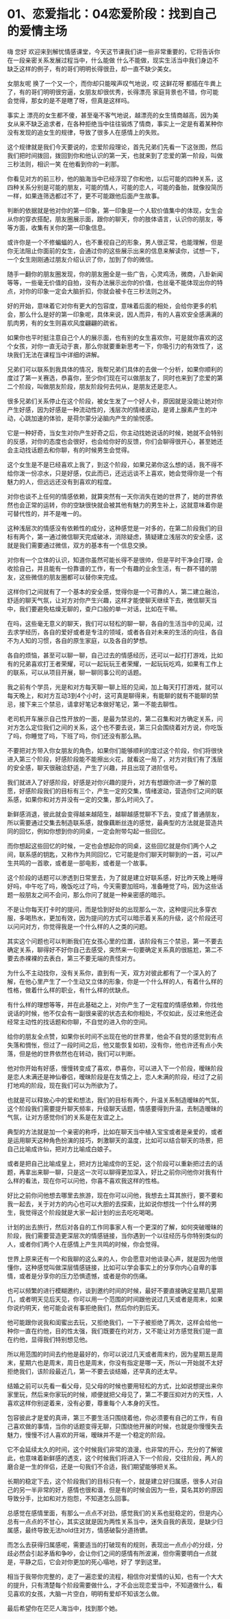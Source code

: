 # 01、恋爱指北：04恋爱阶段：找到自己的爱情主场

嗨 您好 欢迎来到解忧情感课堂，今天这节课我们讲一些非常重要的，它将告诉你在一段亲密关系发展过程当中，什么能做 什么不能做，现实生活当中我们身边不缺乏这样的例子，有的哥们明明长得很丑，却一直不缺少美女。

女朋友呢 换了一个又一个，而你却只能唉声叹气地说，哎 这鲜花呀 都插在牛粪上了，有的哥们明明很穷逼，女朋友却很优秀，长得漂亮 家庭背景也不错，你可能会觉得，那女的是不是瞎了呀，但真是这样吗。

事实上 漂亮的女生都不傻，甚至毫不客气地说，越漂亮的女生情商越高，因为美女从来不缺乏追求者，在各种拒绝当中往往锻炼了情商，事实上一定是有着某种你没有发现的追女生的规律，导致了很多人在感情上的失败。

这个规律就是我们今天要说的，恋爱阶段理论，首先兄弟们先看一下这张图，然后我们把时间拨回，拨回到你和他认识的第一天，也就来到了恋爱的第一阶段，叫做三秒法则，相识一笑 在他看到你的一刹那。

你看见对方的前三秒，他的脑海当中已经浮现了你和他，以后可能的四种关系，这四种关系分别是可能的朋友，可能的情人，可能的恋人，可能的备胎，就像投简历一样，如果连筛选都过不了，更不可能跟他后面产生故事。

判断的依据就是他对你的第一印象，第一印象是一个人软价值集中的体现，女生会从你的穿衣搭配，朋友圈展示面，跟你的聊天，你的肢体语言，认识你的朋友，等等方面，收集有关你的第一印象信息。

或许你是一个不修蝙蝠的人，也不重视自己的形象，男人很正常，也能理解，但是你无法阻止你面前的女生，会通过你的这些展示出来的信息来解读你，试想一下，一个女生刚刚通过朋友介绍认识了你，加到了你的微信。

随手一翻你的朋友圈发现，你的朋友圈全是一些广告，心灵鸡汤，微商，八卦新闻等等，一些毫无价值的自拍，没有办法展示出你的价值，也丝毫不能体现出你的特点，对你的印象一定会大脑折扣，你就会被卡在三秒法则之外。

好的开始，意味着它对你有更大的包容度，意味着后面的相处，会给你更多的机会，那么什么是好的第一印象呢，具体来说，因人而异，有的人喜欢安全感满满的肌肉男，有的女生则喜欢风度翩翩的疏省。

如果你也平时挺注意自己个人的展示面，也有别的女生喜欢你，可是就你喜欢的这个女孩，对你一直无动于衷，那么你就要重新思考一下，你吸引力的有效性了，这块我们无法在课程当中详细的讲解。

兄弟们可以联系到我具体的情况，我帮兄弟们具体的去做一个分析，如果你顺利的度过了第一关赛选，恭喜你，至少你们现在可以做朋友了，同时也来到了恋爱的第二个阶段，叫做朋友阶段，朋友阶段何去何从，是朋友还是恋人。

很多兄弟们关系停止在这个阶段，被女生发了一个好人卡，原因就是没能让她对你产生好感，因为好感是一种流动性的，浅层次的情绪波动，是肾上腺素产生的冲动，心跳加速的体验，是荷尔蒙分泌脑内产生的愉悦感。

它是一种好奇，当女生对你产生好奇之后，你主动找她说话的时候，她就不会特别的反感，对你的态度也会很好，也会给你好的反馈，你们会聊得很开心，甚至她还会主动找话题去和你聊，有的时候男生会觉得。

这个女生是不是已经喜欢上我了，到这个阶段，如果兄弟你这么想的话，我不得不给你泼一份凉水，只是好感，仅此而已，还远远谈不上喜欢，她会觉得你是一个有魅力的人，但远远还没有到喜欢的程度。

对你也谈不上任何的情感依赖，就算突然有一天你消失在她的世界了，她的世界依然也会正常的运转，你的空缺很快就会被其他有魅力的男生补上，这就意味着你是可替代性的，并不是唯一的。

这种浅层次的情感没有依赖性的成分，这种感觉是一对多的，在第二阶段我们的目标有两个，第一通过微信聊天完成破冰，消除疑虑，猜疑建立浅层次的安全感，这就是我们需要通过微信，双方的基本有一个信息交换。

对你有一个立体的认识，知道你虽然可能长得不是很帅，但是平时干净会打理，会收拾自己，并且能有一份靠谱的工作，有一个有趣的业余生活，有一群不错的朋友，这些微信的朋友圈都可以替你来完成。

这样你们之间就有了一个基本的安全感，觉得你是一个可靠的人，第二建立融洽，舒适的聊天气氛，让对方对你产生兴趣，这样才能使聊天继续下去，微信聊天当中，我们要避免枯燥无聊的，查户口般的单一对话，比如在干嘛。

在吗，这些毫无意义的聊天，我们可以轻松的聊一聊，各自的生活当中的见闻，过去求学经历，各自的爱好或者是专注的领域，或者各自对未来的生活的向往，各自不为人知的习惯，各自的原生家庭，以及各自的梦想。

各自的烦恼，甚至可以聊一聊，自己过去的情感经历，还可以一起打打游戏，比如有的兄弟喜欢打王者荣耀，可以一起玩玩王者荣耀，一起玩玩吃鸡，如果有工作上的联系，可以从项目开展，聊一聊同事公司的话题。

我之前有个学员，光是和对方每天聊一聊上班的见闻，加上每天打打游戏，就可以每天晚上，和对方互动3到4个小时，这可真是聊得来，有能聊的就有不能聊的禁忌，接下来三个禁忌，请拿好笔记本做好笔记，第一不能去聊性。

老司机开车展示自己性开放的一面，是最为禁忌的，第二召集和对方确定关系，问对方怎么定位我们之间的关系，这个也不要去说，第三只会围绕着对方说，你吃饭了吗，你睡觉了吗，下班了吗，你们还没有那么熟。

不要把对方带入你女朋友的角色，如果你们能够顺利的度过这个阶段，你们将很快进入第三个阶段，好感阶段能不能擦出火花，就看这一局了，对方对我们有了浅层的安全感，聊天很融洽舒适，产生了兴趣，并且出现了进阶信号。

我们就进入了好感阶段，好感是对你兴趣的提升，对方有想跟你进一步了解的意愿，好感阶段我们的目标有三个，产生一定的交集，情绪波动，营造你们之间的联系感，如果你和对方并没有一定的交集，那么时间久了。

新鲜感消退，彼此就会变得越来越陌生，越聊越感觉聊不下去，变成了普通朋友，所以需要通过交集去制造联系感，就像藕断丝连的感觉，最典型的方法就是营造共同的回忆，例如你想到你的同桌，一定会附带勾起一些回忆。

而你想起这些回忆的时候，一定也会想起你的同桌，这些回忆就是你们两个人之间，联系感的钥匙，又称作为共同回忆，它可能是你们聊天时聊到的一首，可以产生共鸣的一首歌，或者是一部电影，或者是一个故事。

这个阶段的话题可以渗透到日常里去，为了就是建立好联系感，好比昨天晚上睡得好吗，中午吃了吗，晚饭吃过了吗，今天需要加班吗，准备睡觉了吗，因为这些话题一般朋友之间不会问，那么你问了就是一种亲密感的暗示。

不是让你每天打卡时的提问，而是恰到好处的出现那么一次，这种提问比多穿衣服，多喝热水，更加有效，因为提问的方式可以暗示着关系的升级，这个阶段还可以问问对方，你觉得我是一个什么样的人之类的问题。

其实这个问题也可以判断我们在女孩心里的位置，该阶段有三个禁忌，第一不要去确定关系，聊得好不好你自己去感受，突然来一句要确定关系真的很尴尬，第二不要去赤裸裸的去表白，第三不要无端的责怪对方。

为什么不主动找你，没有关系你，直到有一天，双方对彼此都有了一个深入的了解，在他心里产生了一个生动又立体的形象，你是一个什么样的人，有着什么样的性格，做着什么样的职业，有什么样的优缺点。

有什么样的理想等等，并在此基础之上，对你产生了一定程度的情感依赖，你找他说话的时候，他不仅会有一副很亲密的状态去和你相处，不仅如此，反过来他还会经常主动性的找话题和你聊，不自觉的进入你的空间。

给你的朋友全点赞，如果你长时间不出现在他的世界里，他会不自觉的感觉到有点失落和惆怅，但过了一段时间之后，他又能恢复如初，没有你，他也许还有点小失落，但是他的世界依然也在转动，我们可以判断。

他对你开始有好感，慢慢转变成了喜欢，恭喜你，可以进入下一个阶段，暧昧阶段是恋人未满还是神仙眷侣，暧昧阶段是在友情之上，恋人未满的阶段，经过了之前打地鸡的阶段，现在我们可以为所欲为了。

也就是可以释放心中的爱和想法，我们的目标有两个，升温关系制造暧昧的气氛，这个阶段我们需要提升聊天频率，升级聊天话题，情感要得到升温，去制造暧昧的气氛，让对方感觉你们的关系是在友谊之上。

典型的方法就是加一个亲密的称呼，比如在聊天当中植入宝宝或者是亲爱的，或者是运用聊天这种角色扮演的技巧，刺激聊天的温度，比如可以结合聊天的场景，把自己比喻成许仙，把对方比喻成白娘子。

或者是把自己比喻成皇上，把对方比喻成你的王妃，这个阶段可以重新把过去的话题，再拿出来聊一聊，只是这一次可以聊得更加深入，好比之前你问他你对我有什么样的看法，现在你可以问他，你喜不喜欢我这样的性格。

好比之前你问他想去哪里去旅游，现在你可以问他，我想去土耳其旅行，要不要和我一起去，关于对方的内心也可以大胆的去探索，比如说你想找一个什么样的男生，我觉得这个阶段就是大家一起计划的出去吃吃喝喝。

计划的出去旅行，然后对各自的工作同事家人有一个更深的了解，如何突破暧昧的阶段，我们需要营造更深层次的情感链接，当你遇到一个以往经历与你特别类似的人，或者你们两个人在感情上产生共鸣的时候，你会觉得。

世界上原来还有一个和我聊的这么来的人，你会愿意对他谈录心声，就是因为他很懂你，这种感觉叫做深层情感链接，比如可以学会事实上的分享你内心自卑的事情，或者是分享你的压力恐惧遗憾，或者是你的伤痛。

也可以频繁的进行模糊邀约，谈到邀约时间的时候，最好不要直接确定星期几星期几，或者明天见后天见，你可以用一个范围的时间跟他说过几天或者是周末，如果你说约明天，他可能会说有事拒绝我们，然后你约到后天。

他可能跟你说我和闺蜜出去玩，又拒绝我们，一下子被拒绝了两次，这样会给他一种你一直在约他，目的性太强，我们既要在约对方，又不能让对方感觉我们是一直在约他，显得我们特别想见他。

所以用范围的时间去约他是最好的，你可以说过几天或者周末约，因为星期五是周末，星期六也是周末，周日也是周末，你没有指定是哪一天，所以一开始就不太好拒绝我们，该阶段最近几，第一不要去谈结婚，还早真的还太早。

结婚之前可以先看一看父母，见父母的时候也要用轻松的方式，比如说想提出来你家里玩，然后来你家玩的时候，顺便就把父母见了，第二不要压抑对方的天性，人喜欢这样你别逆着来，没有必要，尊重每个人本身的天性。

包容彼此才是爱的真谛，第三不要生活只围绕着他，你必须要有自己的工作，有自己喜欢做的事情，当你的话题变得无聊，只围绕他开展的时候，也就是你慢慢失去魅力，慢慢不讨人喜欢的开端，暧昧并不是一个稳定的阶段。

它不会延续太久的时间，这个时候我们非常的浪漫，也非常的开心，充分的了解彼此，也意味着新鲜感的透支，这个时候我们将进入下一个阶段，交往阶段，两人的磨合是一生的伴侣，还是一句我们不合适，我们期望能够把关系。

长期的稳定下去，这个阶段我们的目标只有一个，就是建立好归属感，很多人对自己的另一半非常的好，感情也很和谐，但是有的时候会因为一些，莫名其妙的原因导致分手，比如和对方抱怨，不知道怎么回事。

总感觉在感情里面，有那么一点点不对劲，感觉我们的关系也挺稳定的，但是内心总有一点点的不甘心，其实这就是因为两性关系当中，迷失自我的表现，是缺少归属感，最终导致无法hold住对方，情感破裂分道扬镳。

而怎么去获得归属感呢，需要适当的打破现有的规则，表现出一点点小的分歧，分歧必然会引起矛盾和争吵，会让你们之间的感情有所波澜，但你需要明白一点就是，平静之后，它会对你更加的死心塌地，好了 学到这里。

相当于我带你完整的，走了一遍恋爱的流程，相信你对爱情的认知，也有一个大大的提升，只有清楚每个阶段需要做什么，才不会出现恋爱当中，不知道做什么，看见喜欢的女孩，大脑一片空白，明明有爱却不知该怎么做。

最后希望你在茫茫人海当中，找到那个她。